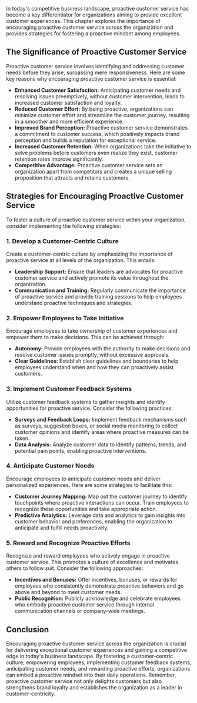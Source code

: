 
In today's competitive business landscape, proactive customer service has become a key differentiator for organizations aiming to provide excellent customer experiences. This chapter explores the importance of encouraging proactive customer service across the organization and provides strategies for fostering a proactive mindset among employees.

The Significance of Proactive Customer Service
----------------------------------------------

Proactive customer service involves identifying and addressing customer needs before they arise, surpassing mere responsiveness. Here are some key reasons why encouraging proactive customer service is essential:

* **Enhanced Customer Satisfaction:** Anticipating customer needs and resolving issues preemptively, without customer intervention, leads to increased customer satisfaction and loyalty.
* **Reduced Customer Effort:** By being proactive, organizations can minimize customer effort and streamline the customer journey, resulting in a smoother and more efficient experience.
* **Improved Brand Perception:** Proactive customer service demonstrates a commitment to customer success, which positively impacts brand perception and builds a reputation for exceptional service.
* **Increased Customer Retention:** When organizations take the initiative to solve problems before customers even realize they exist, customer retention rates improve significantly.
* **Competitive Advantage:** Proactive customer service sets an organization apart from competitors and creates a unique selling proposition that attracts and retains customers.

Strategies for Encouraging Proactive Customer Service
-----------------------------------------------------

To foster a culture of proactive customer service within your organization, consider implementing the following strategies:

### 1. **Develop a Customer-Centric Culture**

Create a customer-centric culture by emphasizing the importance of proactive service at all levels of the organization. This entails:

* **Leadership Support:** Ensure that leaders are advocates for proactive customer service and actively promote its value throughout the organization.
* **Communication and Training:** Regularly communicate the importance of proactive service and provide training sessions to help employees understand proactive techniques and strategies.

### 2. **Empower Employees to Take Initiative**

Encourage employees to take ownership of customer experiences and empower them to make decisions. This can be achieved through:

* **Autonomy:** Provide employees with the authority to make decisions and resolve customer issues promptly, without excessive approvals.
* **Clear Guidelines:** Establish clear guidelines and boundaries to help employees understand when and how they can proactively assist customers.

### 3. **Implement Customer Feedback Systems**

Utilize customer feedback systems to gather insights and identify opportunities for proactive service. Consider the following practices:

* **Surveys and Feedback Loops:** Implement feedback mechanisms such as surveys, suggestion boxes, or social media monitoring to collect customer opinions and identify areas where proactive measures can be taken.
* **Data Analysis:** Analyze customer data to identify patterns, trends, and potential pain points, enabling proactive interventions.

### 4. **Anticipate Customer Needs**

Encourage employees to anticipate customer needs and deliver personalized experiences. Here are some strategies to facilitate this:

* **Customer Journey Mapping:** Map out the customer journey to identify touchpoints where proactive interactions can occur. Train employees to recognize these opportunities and take appropriate action.
* **Predictive Analytics:** Leverage data and analytics to gain insights into customer behavior and preferences, enabling the organization to anticipate and fulfill needs proactively.

### 5. **Reward and Recognize Proactive Efforts**

Recognize and reward employees who actively engage in proactive customer service. This promotes a culture of excellence and motivates others to follow suit. Consider the following approaches:

* **Incentives and Bonuses:** Offer incentives, bonuses, or rewards for employees who consistently demonstrate proactive behaviors and go above and beyond to meet customer needs.
* **Public Recognition:** Publicly acknowledge and celebrate employees who embody proactive customer service through internal communication channels or company-wide meetings.

Conclusion
----------

Encouraging proactive customer service across the organization is crucial for delivering exceptional customer experiences and gaining a competitive edge in today's business landscape. By fostering a customer-centric culture, empowering employees, implementing customer feedback systems, anticipating customer needs, and rewarding proactive efforts, organizations can embed a proactive mindset into their daily operations. Remember, proactive customer service not only delights customers but also strengthens brand loyalty and establishes the organization as a leader in customer-centricity.
